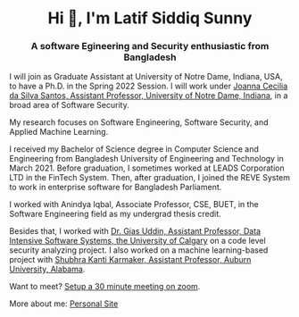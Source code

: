 <h1 align="center">Hi 👋, I'm Latif Siddiq Sunny</h1>
<h3 align="center">A software Egineering and Security enthusiastic from Bangladesh</h3>

<p>I will join as Graduate Assistant at University of Notre Dame, Indiana, USA, to have a Ph.D. in the Spring 2022 Session. I will work under <a href="https://joannacss.github.io/">Joanna Cecilia da Silva Santos, Assistant Professor, University of Notre Dame, Indiana</a>, in a broad area of Software Security.</p> 

 <p>My research focuses on Software Engineering, Software Security, and Applied Machine Learning.</p>

 <p>I received my Bachelor of Science degree in Computer Science and Engineering from Bangladesh University of Engineering and Technology in March 2021. Before graduation, I sometimes worked at LEADS Corporation LTD in the FinTech System. Then, after graduation, I joined the REVE System to work in enterprise software for Bangladesh Parliament.</p>
 
 

 <p>I worked with Anindya Iqbal, Associate Professor, CSE, BUET, in the Software Engineering field as my undergrad thesis credit.</p>
 
 <p>Besides that, I worked with <a href="https://giasuddin.ca">Dr. Gias Uddin, Assistant Professor, Data Intensive Software Systems, the University of Calgary</a> on a code level security analyzing project. I also worked on a machine learning-based project with <a href="https://karmake2.github.io">Shubhra Kanti Karmaker, Assistant Professor, Auburn University, Alabama</a>.</p>

 <p>Want to meet? <a href="https://calendly.com/lsiddiqsunny/30min">Setup a 30 minute meeting on zoom</a>.</p>

<p>More about me: <a href="https://lsiddiqsunny.github.io/">Personal Site</a></p>

